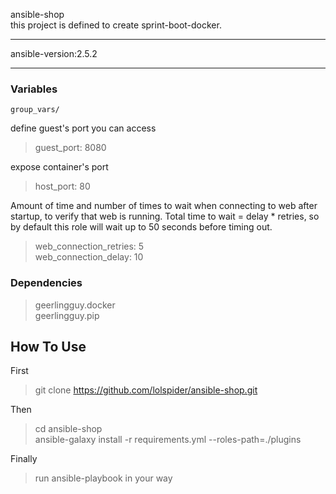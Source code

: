 ansible-shop  
this project is defined to create sprint-boot-docker.
******
ansible-version:2.5.2

******
### Variables  
    group_vars/  

define guest's port you can access  
   >guest_port: 8080  

expose container's port  
   >host_port: 80  

Amount of time and number of times to wait when connecting to web after startup, to verify that web is running. Total time to wait = delay * retries, so by default this role will wait up to 50 seconds before timing out.    
   >web_connection_retries: 5  
   >web_connection_delay: 10  

### Dependencies  
   >geerlingguy.docker  
   >geerlingguy.pip      

## How To Use  
First  
   >git clone https://github.com/lolspider/ansible-shop.git  

Then  
   >cd ansible-shop  
   >ansible-galaxy install -r requirements.yml --roles-path=./plugins  

Finally  
   >run ansible-playbook in your way  
